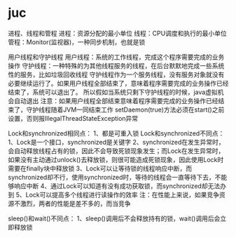 # juc
进程、线程和管程
    进程：资源分配的最小单位
    线程：CPU调度和执行的最小单位
    管程：Monitor(监视器)，一种同步机制，也就是锁

用户线程和守护线程
    用户线程：系统的工作线程，完成这个程序需要完成的业务操作
    守护线程：一种特殊的为其他线程服务的线程，在后台默默地完成一些系统性的服务，比如垃圾回收线程
            守护线程作为一个服务线程，没有服务对象就没有必要继续运行了。如果用户线程全部结束了，意味着程序需要完成的业务操作已经结束了，系统可以退出了。
            所以假如当系统只剩下守护线程的时候，java虚拟机会自动退出
    注意：如果用户线程全部结束意味着程序需要完成的业务操作已经结束了，守护线程随着JVM一同结束工作
         setDaemon(true)方法必须在start()之前设置，否则报IllegalThreadStateException异常

Lock和synchronized相同点：
    1、都是可重入锁
Lock和synchronized不同点：
    1、Lock是一个接口，synchronized是关键字
    2、synchronized在发生异常时，会自动释放线程占有的锁，因此不会导致死锁现象发生；而Lock在发生异常时，如果没有主动通过unlock()去释放锁，则很可能造成死锁现象，因此使用Lock时需要在finally块中释放锁
    3、Lock可以让等待锁的线程响应中断，而synchronized却不行，使用synchronized时，等待的线程会一直等待下去，不能够响应中断
    4、通过Lock可以知道有没有成功获取锁，而synchronized却无法办到
    5、Lock可以提高多个线程进行读操作的效率
    注：在性能上来说，如果竞争资源不激烈，两者的性能是差不多的，而当竞争

sleep()和wait()不同点：
    1、sleep()调用后不会释放持有的锁，wait()调用后会‌立即释放锁‌